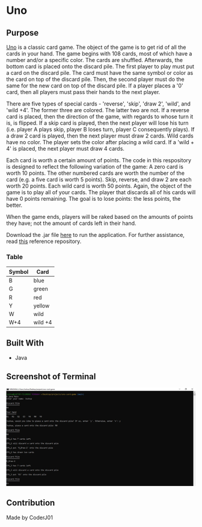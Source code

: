 # Uno

## Purpose
[Uno](https://www.unorules.org/) is a classic card game. The object of the game is to get rid of all the cards in your hand. The game begins with 108 cards, most of which have a number and/or a specific color. The cards are shuffled. Afterwards, the bottom card is placed onto the discard pile. The first player to play must put a card on the discard pile. The card must have the same symbol or color as the card on top of the discard pile. Then, the second player must do the same for the new card on top of the discard pile. If a player places a '0' card, then all players must pass their hands to the next player.

There are five types of special cards - 'reverse', 'skip', 'draw 2', 'wild', and 'wild +4'. The former three are colored. The latter two are not. If a reverse card is placed, then the direction of the game, with regards to whose turn it is, is flipped. If a skip card is played, then the next player will lose his turn (i.e. player A plays skip, player B loses turn, player C consequently plays). If a draw 2 card is played, then the next player must draw 2 cards. Wild cards have no color. The player sets the color after placing a wild card. If a 'wild + 4' is placed, the next player must draw 4 cards.

Each card is worth a certain amount of points. The code in this respository is designed to reflect the following variation of the game: A zero card is worth 10 points. The other numbered cards are worth the number of the card (e.g. a five card is worth 5 points). Skip, reverse, and draw 2 are each worth 20 points. Each wild card is worth 50 points. Again, the object of the game is to play all of your cards. The player that discards all of his cards will have 0 points remaining. The goal is to lose points: the less points, the better.

When the game ends, players will be raked based on the amounts of points they have; not the amount of cards left in their hand.

Download the .jar file [here](https://github.com/CoderJ01/uno-card-game/blob/main/assets/jar/uno-card-game.jar) to run the application. For further assistance, read [this](https://github.com/CoderJ01/how-to-run-jar-files) reference repository.

### Table
| Symbol | Card    |
| ------ | ------- |
| B      | blue    |
| G      | green   |
| R      | red     |
| Y      | yellow  |
| W      | wild    |  
| W+4    | wild +4 |

## Built With
* Java

## Screenshot of Terminal
![Alt text](./assets/images/image-01_terminal.JPG?raw=true "Uno")

## Contribution
Made by CoderJ01